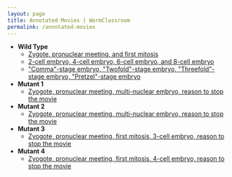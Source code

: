 ```yaml
---
layout: page
title: Annotated Movies | WormClassroom
permalink: /annotated-movies
---
```

-   **Wild Type**
    -   [Zygote, pronuclear meeting, and first
        mitosis](wild-type-zygote-first-mitosis)
    -   [2-cell embryo, 4-cell embryo, 6-cell embryo, and 8-cell
        embryo](wild-type-2-8-cell-embryo)
    -   ["Comma"-stage embryo, "Twofold"-stage embryo, "Threefold"-stage
        embryo, "Pretzel"-stage embryo](wild-type-comma-pretzel)
-   **Mutant 1**
    -   [Zyogote, pronuclear meeting, multi-nuclear embryo, reason to
        stop the movie](mutant-1)
-   **Mutant 2**
    -   [Zyogote, pronuclear meeting, multi-nuclear embryo, reason to
        stop the movie](mutant-2)
-   **Mutant 3**
    -   [Zyogote, pronuclear meeting, first mitosis, 3-cell embryo,
        reason to stop the movie](mutant-3)
-   **Mutant 4**
    -   [Zyogote, pronuclear meeting, first mitosis, 4-cell embryo,
        reason to stop the movie](mutant-4)

